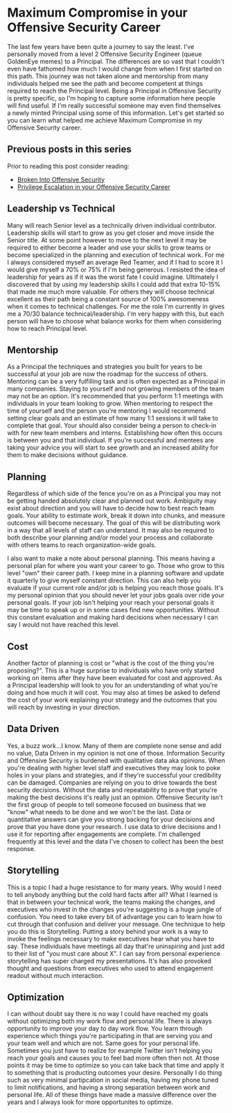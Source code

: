 # Maximum Compromise in your Offensive Security Career

The last few years have been quite a journey to say the least. I've personally moved from a level 2 Offensive Security Engineer (queue GoldenEye memes) to a Principal. The differences are so vast that I couldn't even have fathomed how much I would change from when I first started on this path. This journey was not taken alone and mentorship from many individuals helped me see the path and become competent at things required to reach the Principal level. Being a Principal in Offensive Security is pretty specific, so I'm hoping to capture some information here people will find useful. If I'm really successful someone may even find themselves a newly minted Principal using some of this information. Let's get started so you can learn what helped me achieve Maximum Compromise in my Offensive Security career.

## Previous posts in this series

Prior to reading this post consider reading:
* [Broken Into Offensive Security](https://github.com/sneakerhax/Posts/blob/main/posts/Broken_into_Offensive_Security.md)
* [Privilege Escalation in your Offensive Security Career](https://github.com/sneakerhax/Posts/blob/main/posts/Privilege_Escalation_in_your_offensive_security_career.md)

## Leadership vs Technical

Many will reach Senior level as a technically driven individual contributor. Leadership skills will start to grow as you get closer and move inside the Senior title. At some point however to move to the next level it may be required to either become a leader and use your skills to grow teams or become specialized in the planning and execution of technical work. For me I always considered myself an average Red Teamer, and if I had to score it I would give myself a 70% or 75% if I'm being generous. I resisted the idea of leadership for years as if it was the worst fate I could imagine. Ultimately I discovered that by using my leadership skills I could add that extra 10-15% that made me much more valuable. For others they will choose technical excellent as their path being a constant source of 100% awesomeness when it comes to technical challenges. For me the role I'm currently in gives me a 70/30 balance technical/leadership. I'm very happy with this, but each person will have to choose what balance works for them when considering how to reach Principal level.

## Mentorship

As a Principal the techniques and strategies you built for years to be successful at your job are now the roadmap for the success of others. Mentoring can be a very fulfilling task and is often expected as a Principal in many companies. Staying to yourself and not growing members of the team may not be an option. It's recommended that you perform 1:1 meetings with individuals in your team looking to grow. When mentoring to respect the time of yourself and the person you're mentoring I would recommend setting clear goals and an estimate of how many 1:1 sessions it will take to complete that goal. Your should also consider being a person to check-in with for new team members and interns. Establishing how often this occurs is between you and that individual. If you're successful and mentees are taking your advice you will start to see growth and an increased ability for them to make decisions without guidance.

## Planning

Regardless of which side of the fence you're on as a Principal you may not be getting handed absolutely clear and planned out work. Ambiguity may exist about direction and you will have to decide how to best reach team goals. Your ability to estimate work, break it down into chunks, and measure outcomes will become necessary. The goal of this will be distributing work in a way that all levels of staff can understand. It may also be required to both describe your planning and/or model your process and collaborate with others teams to reach organization-wide goals.

I also want to make a note about personal planning. This means having a personal plan for where you want your career to go. Those who grow to this level "own" their career path. I keep mine in a planning software and update it quarterly to give myself constant direction. This can also help you evaluate if your current role and/or job is helping you reach those goals. It's my personal opinion that you should never let your jobs goals over ride your personal goals. If your job isn't helping your reach your personal goals it may be time to speak up or in some cases find new opportunities. Without this constant evaluation and making hard decisions when necessary I can say I would not have reached this level.

## Cost

Another factor of planning is cost or "what is the cost of the thing you're proposing?". This is a huge surprise to individuals who have only started working on items after they have been evaluated for cost and approved. As a Principal leadership will look to you for an understanding of what you're doing and how much it will cost. You may also at times be asked to defend the cost of your work explaining your strategy and the outcomes that you will reach by investing in your direction.

## Data Driven

Yes, a buzz work...I know. Many of them are complete none sense and add no value, Data Driven in my opinion is not one of those. Information Security and Offensive Security is burdened with qualitative data aka opinions. When you're dealing with higher level staff and executives they may look to poke holes in your plans and strategies, and if they're successful your credibility can be damaged. Companies are relying on you to drive towards the best security decisions. Without the data and repeatability to prove that you're making the best decisions it's really just an opinion. Offensive Security isn't the first group of people to tell someone focused on business that we "know" what needs to be done and we won't be the last. Data or quantitative answers can give you strong backing for your decisions and prove that you have done your research. I use data to drive decisions and I use it for reporting after engagements are complete. I'm challenged frequently at this level and the data I've chosen to collect has been the best response.

## Storytelling

This is a topic I had a huge resistance to for many years. Why would I need to tell anybody anything but the cold hard facts after all? What I learned is that in between your technical work, the teams making the changes, and executives who invest in the changes you're suggesting is a huge jungle of confusion. You need to take every bit of advantage you can to learn how to cut through that confusion and deliver your message. One technique to help you do this is Storytelling. Putting a story behind your work is a way to invoke the feelings necessary to make executives hear what you have to say. These individuals have meetings all day that're uninspiring and just add to their list of "you must care about X". I can say from personal experience storytelling has super charged my presentations. It's has also provoked thought and questions from executives who used to attend engagement readout without much interaction. 

## Optimization

I can without doubt say there is no way I could have reached my goals without optimizing both my work flow and personal life. There is always opportunity to improve your day to day work flow. You learn through experience which things you're participating in that are serving you and your team well and which are not. Same goes for your personal life. Sometimes you just have to realize for example Twitter isn't helping you reach your goals and causes you to feel bad more often then not. At those points it may be time to optimize so you can take back that time and apply it to something that is producting outcomes your desire. Personally I do thing such as very minimal partipcation in social media, having my phone tuned to limit notifications, and having a strong separation between work and personal life. All of these things have made a massive difference over the years and I always look for more opportunites to optimize.
